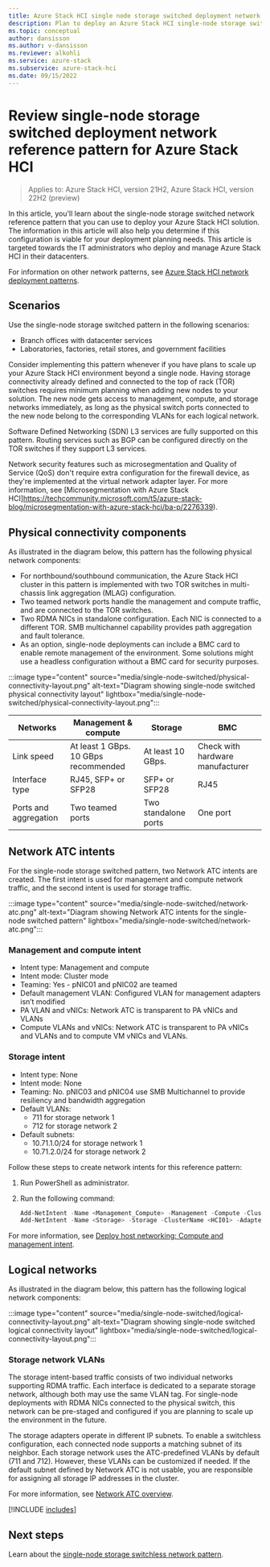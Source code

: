 ```yaml
---
title: Azure Stack HCI single node storage switched deployment network reference pattern
description: Plan to deploy an Azure Stack HCI single-node storage switched network reference pattern.
ms.topic: conceptual
author: dansisson
ms.author: v-dansisson
ms.reviewer: alkohli
ms.service: azure-stack
ms.subservice: azure-stack-hci
ms.date: 09/15/2022
---
```


# Review single-node storage switched deployment network reference pattern for Azure Stack HCI

> Applies to: Azure Stack HCI, version 21H2, Azure Stack HCI, version 22H2 (preview)

In this article, you'll learn about the single-node storage switched network reference pattern that you can use to deploy your Azure Stack HCI solution. The information in this article will also help you determine if this configuration is viable for your deployment planning needs. This article is targeted towards the IT administrators who deploy and manage Azure Stack HCI in their datacenters.

For information on other network patterns, see [Azure Stack HCI network deployment patterns](test0.md).

## Scenarios

Use the single-node storage switched pattern in the following scenarios:

- Branch offices with datacenter services
- Laboratories, factories, retail stores, and government facilities

Consider implementing this pattern whenever if you have plans to scale up your Azure Stack HCI environment beyond a single node. Having storage connectivity already defined and connected to the top of rack (TOR) switches requires minimum planning when adding new nodes to your solution. The new node gets access to management, compute, and storage networks immediately, as long as the physical switch ports connected to the new node belong to the corresponding VLANs for each logical network.

Software Defined Networking (SDN) L3 services are fully supported on this pattern. Routing services such as BGP can be configured directly on the TOR switches if they support L3 services.

Network security features such as microsegmentation and Quality of Service (QoS) don't require extra configuration for the firewall device, as they're implemented at the virtual network adapter layer. For more information, see [Microsegmentation with Azure Stack HCI]https://techcommunity.microsoft.com/t5/azure-stack-blog/microsegmentation-with-azure-stack-hci/ba-p/2276339).

## Physical connectivity components

As illustrated in the diagram below, this pattern has the following physical network components:

- For northbound/southbound communication, the Azure Stack HCI cluster in this pattern is implemented with two TOR switches in multi-chassis link aggregation (MLAG) configuration.
- Two teamed network ports handle the management and compute traffic, and are connected to the TOR switches.
- Two RDMA NICs in standalone configuration. Each NIC is connected to a different TOR. SMB multichannel capability provides path aggregation and fault tolerance.
- As an option, single-node deployments can include a BMC card to enable remote management of the environment. Some solutions might use a headless configuration without a BMC card for security purposes.

:::image type="content" source="media/single-node-switched/physical-connectivity-layout.png" alt-text="Diagram showing single-node switched physical connectivity layout" lightbox="media/single-node-switched/physical-connectivity-layout.png":::

|Networks|Management & compute|Storage|BMC|
|--|--|--|--|
|Link speed|At least 1 GBps. 10 GBps recommended|At least 10 GBps.|Check with hardware manufacturer|
|Interface type|RJ45, SFP+ or SFP28|SFP+ or SFP28|RJ45|
|Ports and aggregation|Two teamed ports|Two standalone ports|One port|

## Network ATC intents

For the single-node storage switched pattern, two Network ATC intents are created. The first intent is used for management and compute network traffic, and the second intent is used for storage traffic.

:::image type="content" source="media/single-node-switched/network-atc.png" alt-text="Diagram showing Network ATC intents for the single-node switched pattern" lightbox="media/single-node-switched/network-atc.png":::

### Management and compute intent

- Intent type: Management and compute
- Intent mode: Cluster mode
- Teaming: Yes - pNIC01 and pNIC02 are teamed
- Default management VLAN: Configured VLAN for management adapters isn’t modified
- PA VLAN and vNICs: Network ATC is transparent to PA vNICs and VLANs
- Compute VLANs and vNICs: Network ATC is transparent to PA vNICs and VLANs and to compute VM vNICs and VLANs.

### Storage intent

- Intent type: None
- Intent mode: None
- Teaming: No. pNIC03 and pNIC04 use SMB Multichannel to provide resiliency and bandwidth aggregation
- Default VLANs:
    - 711 for storage network 1
    - 712 for storage network 2
- Default subnets:
    - 10.71.1.0/24 for storage network 1
    - 10.71.2.0/24 for storage network 2

Follow these steps to create network intents for this reference pattern:

1. Run PowerShell as administrator.
1. Run the following command:

    ```powershell
    Add-NetIntent -Name <Management_Compute> -Management -Compute -ClusterName <HCI01> -AdapterName <pNIC01, pNIC02>
    Add-NetIntent -Name <Storage> -Storage -ClusterName <HCI01> -AdapterName <pNIC03, pNIC04>
    ```

For more information, see [Deploy host networking: Compute and management intent](/azure-stack/hci/deploy/network-atc.md#compute-and-management-intent).

## Logical networks

As illustrated in the diagram below, this pattern has the following logical network components:

:::image type="content" source="media/single-node-switched/logical-connectivity-layout.png" alt-text="Diagram showing single-node switched logical connectivity layout" lightbox="media/single-node-switched/logical-connectivity-layout.png":::

### Storage network VLANs

The storage intent-based traffic consists of two individual networks supporting RDMA traffic. Each interface is dedicated to a separate storage network, although both may use the same VLAN tag. For single-node deployments with RDMA NICs connected to the physical switch, this network can be pre-staged and configured if you are planning to scale up the environment in the future.

The storage adapters operate in different IP subnets. To enable a switchless configuration, each connected node supports a matching subnet of its neighbor. Each storage network uses the ATC-predefined VLANs by default (711 and 712). However, these VLANs can be customized if needed. If the default subnet defined by Network ATC is not usable, you are responsible for assigning all storage IP addresses in the cluster.

For more information, see [Network ATC overview](/concepts/network-atc-overview.md).

[!INCLUDE [includes](includes/single-node-include.md)]

## Next steps

Learn about the [single-node storage switchless network pattern](single-node-switchless.md).